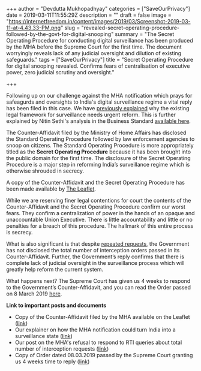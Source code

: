 +++
author = "Devdutta Mukhopadhyay"
categories = ["SaveOurPrivacy"]
date = 2019-03-11T11:55:29Z
description = ""
draft = false
image = "https://internetfreedom.in/content/images/2019/03/Screenshot-2019-03-11-at-4.43.33-PM.png"
slug = "revealed-secret-operating-procedure-followed-by-the-govt-for-digital-snooping"
summary = "The Secret Operating Procedure for conducting digital surveillance has been produced by the MHA before the Supreme Court for the first time. The document worryingly reveals lack of any judicial oversight and dilution of existing safeguards."
tags = ["SaveOurPrivacy"]
title = "Secret Operating Procedure for digital snooping revealed. Confirms fears of centralisation of executive power, zero judicial scrutiny and oversight."

+++


Following up on our challenge against the MHA notification which prays for safeagurds and oversights to India's digital surveillance regime a vital reply has been filed in this case. We have [previously explained](https://internetfreedom.in/the-ministry-of-home-affairs-delegates-snooping-decryption-hacking-powers-abrogates-responsibility-and-undermine-privacy/) why the existing legal framework for surveillance needs urgent reform. This is further explained by Nitin Sethi's analysis in the Business Standard [available here](https://www.business-standard.com/article/opinion/big-brothers-are-still-watching-you-119031300890_1.html).

The Counter-Affidavit filed by the Ministry of Home Affairs has disclosed the Standard Operating Procedure followed by law enforcement agencies to snoop on citizens. The Standard Operating Procedure is more appropriately titled as the **Secret Operating Procedure** because it has been brought into the public domain for the first time. The disclosure of the Secret Operating Procedure is a major step in reforming India’s surveillance regime which is otherwise shrouded in secrecy.

A copy of the Counter-Affidavit and the Secret Operating Procedure has been made available by [The Leaflet](https://theleaflet.in/centre-defends-snooping-notification-in-the-supreme-court/).

While we are reserving finer legal contentions for court the contents of the Counter-Affidavit and the Secret Operating Procedure confirm our worst fears. They confirm a centralization of power in the hands of an opaque and unaccountable Union Executive. There is little accountability and little or no penalties for a breach of this procedure. The hallmark of this entire process is secrecy.

What is also significant is that despite [repeated requests](https://internetfreedom.in/top-secret-government-refuses-to-reveal-total-number-of-snooping-requests/), the Government has not disclosed the total number of interception orders passed in its Counter-Affidavit. Further, the Government’s reply confirms that there is complete lack of judicial oversight in the surveillance process which will greatly help reform the current system.

What happens next? The Supreme Court has given us 4 weeks to respond to the Government’s Counter-Affidavit, and you can read the Order passed on 8 March 2019 [here](https://drive.google.com/file/d/1wNvAmRzRqV6_Tqhtfz295aqZQhMR-x3m/view).

**Link to important posts and documents**

* Copy of the Counter-Affidavit filed by the MHA available on the Leaflet ([link](https://theleaflet.in/centre-defends-snooping-notification-in-the-supreme-court/))   
* Our explainer on how the MHA notification could turn India into a surveillance state ([link](https://internetfreedom.in/the-ministry-of-home-affairs-delegates-snooping-decryption-hacking-powers-abrogates-responsibility-and-undermine-privacy/))
* Our post on the MHA's refusal to respond to RTI queries about total number of interception requests ([link](https://internetfreedom.in/top-secret-government-refuses-to-reveal-total-number-of-snooping-requests/))                               
* Copy of Order dated 08.03.2019 passed by the Supreme Court granting us 4 weeks time to reply ([link](https://drive.google.com/file/d/1wNvAmRzRqV6_Tqhtfz295aqZQhMR-x3m/view))



